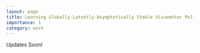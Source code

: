 ```yaml
---
layout: page
title: Learning Globally-Latently-Asymptotically Stable Visuomotor Policy
importance: 1
category: work
---
```


Updates Soon!
